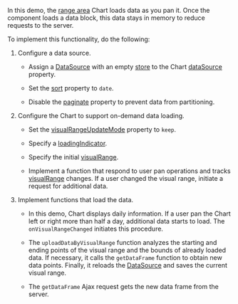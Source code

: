In this demo, the [range area](https://js.devexpress.com/Demos/WidgetsGallery/Demo/Charts/RangeArea/) Chart loads data as you pan it. Once the component loads a data block, this data stays in memory to reduce requests to the server.
<!--split-->

To implement this functionality, do the following:

1. Configure a data source.

    - Assign a [DataSource](/Documentation/ApiReference/Data_Layer/DataSource/) with an empty [store](/Documentation/ApiReference/Data_Layer/DataSource/Configuration/store/) to the Chart [dataSource](/Documentation/ApiReference/UI_Components/dxChart/Configuration/#dataSource) property.

    - Set the [sort](/Documentation/ApiReference/Data_Layer/DataSource/Configuration/#sort) property to `date`.

    - Disable the [paginate](/Documentation/ApiReference/Data_Layer/DataSource/Configuration/#paginate) property to prevent data from partitioning.

2. Configure the Chart to support on-demand data loading.

    - Set the [visualRangeUpdateMode](/Documentation/ApiReference/UI_Components/dxChart/Configuration/argumentAxis/#visualRangeUpdateMode) property to `keep`.

    - Specify a [loadingIndicator](/Documentation/ApiReference/UI_Components/dxChart/Configuration/loadingIndicator/).

    - Specify the initial [visualRange](/Documentation/ApiReference/UI_Components/dxChart/Configuration/argumentAxis/visualRange/).
    
    - Implement a function that respond to user pan operations and tracks [visualRange](/Documentation/ApiReference/UI_Components/dxChart/Configuration/argumentAxis/visualRange/) changes. If a user changed the visual range, initiate a request for additional data.

3. Implement functions that load the data.

    - In this demo, Chart displays daily information. If a user pan the Chart left or right more than half a day, additional data starts to load. The `onVisualRangeChanged` initiates this procedure.

    - The `uploadDataByVisualRange` function analyzes the starting and ending points of the visual range and the bounds of already loaded data. If necessary, it calls the `getDataFrame` function to obtain new data points. Finally, it reloads the [DataSource](/Documentation/ApiReference/Data_Layer/DataSource/) and saves the current visual range.

    - The `getDataFrame` Ajax request gets the new data frame from the server.
